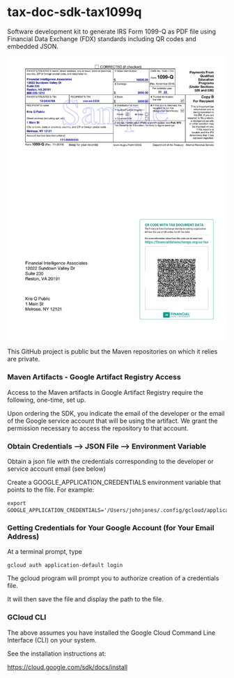 # tax-doc-sdk-tax1099q

Software development kit to generate IRS Form 1099-Q as PDF file using Financial Data Exchange (FDX) standards including QR codes and embedded JSON.

<img alt="Sample Form" src="samples/Tax1099Q.sample.png" width="850"/>

This GitHub project is public but the Maven repositories on which it relies are private.


### Maven Artifacts - Google Artifact Registry Access

Access to the Maven artifacts in Google Artifact Registry require the following, one-time, set up.

Upon ordering the SDK, you indicate the email of the developer or the email of the Google service account that will be using the artifact. We grant the permission necessary to access the repository to that account.



### Obtain Credentials --> JSON File --> Environment Variable
 
Obtain a json file with the credentials corresponding to the developer or service account email (see below)
 
Create a GOOGLE_APPLICATION_CREDENTIALS environment variable that points to the file. For example:

```
export GOOGLE_APPLICATION_CREDENTIALS='/Users/johnjones/.config/gcloud/application_default_credentials.json'
```

### Getting Credentials for Your Google Account (for Your Email Address)

At a terminal prompt, type

```
gcloud auth application-default login
```

The gcloud program will prompt you to authorize creation of a credentials file. 

It will then save the file and display the path to the file.


### GCloud CLI 

The above assumes you have installed the Google Cloud Command Line Interface (CLI) on your system.

See the installation instructions at:

https://cloud.google.com/sdk/docs/install



